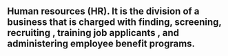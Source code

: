 ## Human resources (HR). It is the division of a business that is charged with finding, screening, recruiting , training job applicants , and administering employee benefit programs.
